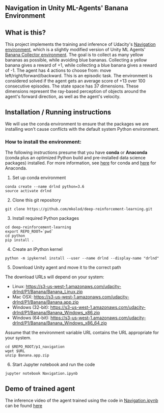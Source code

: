 ## Navigation in Unity ML-Agents' Banana Environment

## What is this?

This project implements the training and inference of Udacity's [Navigation environment](https://github.com/udacity/deep-reinforcement-learning/tree/master/p1_navigation), which is a slightly modified version of Unity ML Agents' [Banana Collector environment](https://github.com/Unity-Technologies/ml-agents/blob/master/docs/Learning-Environment-Examples.md). The goal is to collect as many yellow bananas as possible, while avoiding blue bananas. Collecting a yellow banana gives a reward of +1, while collecting a blue banana gives a reward of -1. The agent has 4 actions to choose from: move left/right/forward/backward. This is an episodic task. The environment is considered solved if the agent gets an average score of +13 over 100 consecutive episodes. The state space has 37 dimensions. These dimensions represent the ray-based perception of objects around the agent's forward direction, as well as the agent's velocity.


## Installation / Running instructions

We will use the conda environment to ensure that the packages we are installing won't cause conflicts with the default system Python environment.

### How to install the environment:

The following instructions presume that you have **conda** or **Anaconda** (conda plus an optimized Python build and pre-installed data science packages) installed. For more information, see [here](https://conda.io/docs/user-guide/install/index.html) for conda and [here](https://www.anaconda.com/download/) for Anaconda.

1) Set up conda environment

```
conda create --name drlnd python=3.6
source activate drlnd
```

2) Clone this git repository

```git clone https://github.com/mkolod/deep-reinforcement-learning.git```

3) Install required Python packages

```
cd deep-reinforcement-learning
export REPO_ROOT=`pwd`
cd python
pip install .
```

4) Create an IPython kernel

```
python -m ipykernel install --user --name drlnd --display-name "drlnd"
```

5) Download Unity agent and move it to the correct path

The download URLs will depend on your system:

- Linux: https://s3-us-west-1.amazonaws.com/udacity-drlnd/P1/Banana/Banana_Linux.zip
- Mac OSX: https://s3-us-west-1.amazonaws.com/udacity-drlnd/P1/Banana/Banana.app.zip
- Windows (32-bit): https://s3-us-west-1.amazonaws.com/udacity-drlnd/P1/Banana/Banana_Windows_x86.zip
- Windows (64-bit): https://s3-us-west-1.amazonaws.com/udacity-drlnd/P1/Banana/Banana_Windows_x86_64.zip

Assume that the environment variable URL contains the URL appropriate for your system.
```
cd $REPO_ROOT/p1_navigation
wget $URL
unzip Banana.app.zip
```

6) Start Jupyter notebook and run the code

```
jupyter notebook Navigation.ipynb
```

## Demo of trained agent

The inference video of the agent trained using the code in [Navigation.ipynb](./Navigation.ipynb) can be found [here](https://youtu.be/MEGWZeBNkKo)

